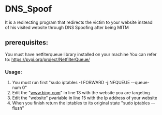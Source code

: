 # DNS_Spoof
It is a redirecting program that redirects the victim to your website instead of his visited website through DNS Spoofing after being MITM

## prerequisites:
You must have netfiterqueue library installed on your machine
  You can refer to: https://pypi.org/project/NetfilterQueue/

### Usage:
1. You must run first "sudo iptables -I FORWARD -j NFQUEUE --queue-num 0"
2. Edit the "www.bing.com" in line 13 with the website you are targeting
3. Edit the "website" pvariable in line 15 with the Ip address of your website
4. When you finish return the iptables to its original state "sudo iptables --flush"
